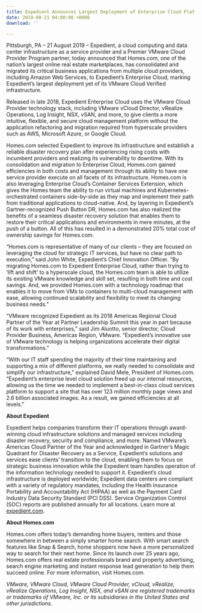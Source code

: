 ```yaml
---
title: Expedient Announces Largest Deployment of Enterprise Cloud Platform
date: 2019-08-21 04:00:00 +0000
download: ''

---
```

Pittsburgh, PA – 21 August 2019 – Expedient, a cloud computing and data center infrastructure as a service provider and a Premier VMware Cloud Provider Program partner, today announced that Homes.com, one of the nation’s largest online real estate marketplaces, has consolidated and migrated its critical business applications from multiple cloud providers, including Amazon Web Services, to Expedient’s Enterprise Cloud, marking Expedient’s largest deployment yet of its VMware Cloud Verified infrastructure.

Released in late 2018, Expedient Enterprise Cloud uses the VMware Cloud Provider technology stack, including VMware vCloud Director, vRealize Operations, Log Insight, NSX, vSAN, and more, to give clients a more intuitive, flexible, and secure cloud management platform without the application refactoring and migration required from hyperscale providers such as AWS, Microsoft Azure, or Google Cloud.

Homes.com selected Expedient to improve its infrastructure and establish a reliable disaster recovery plan after experiencing rising costs with incumbent providers and realizing its vulnerability to downtime. With its consolidation and migration to Enterprise Cloud, Homes.com gained efficiencies in both costs and management through its ability to have one service provider execute on all facets of its infrastructure. Homes.com is also leveraging Enterprise Cloud’s Container Services Extension, which gives the Homes team the ability to run virtual machines and Kubernetes-orchestrated containers side-by-side as they map and implement their path from traditional applications to cloud-native. And, by layering in Expedient’s Gartner-recognized Push Button DR, Homes.com has also realized the benefits of a seamless disaster recovery solution that enables them to restore their critical applications and environments in mere minutes, at the push of a button. All of this has resulted in a demonstrated 20% total cost of ownership savings for Homes.com.

“Homes.com is representative of many of our clients – they are focused on leveraging the cloud for strategic IT services, but have no clear path to execution,” said John White, Expedient’s Chief Innovation Officer. “By migrating Homes.com to Expedient Enterprise Cloud, rather than trying to ‘lift and shift’ to a hyperscale cloud, the Homes.com team is able to utilize its existing VMware knowledge and skill set, resulting in both time and cost savings. And, we provided Homes.com with a technology roadmap that enables it to move from VMs to containers to multi-cloud management with ease, allowing continued scalability and flexibility to meet its changing business needs.”

“VMware recognized Expedient as its 2018 Americas Regional Cloud Partner of the Year at Partner Leadership Summit this year in part because of its work with enterprises,” said Jim Aluotto, senior director, Cloud Provider Business, Americas Region, VMware. “Expedient’s innovative use of VMware technology is helping organizations accelerate their digital transformations.”

“With our IT staff spending the majority of their time maintaining and supporting a mix of different platforms, we really needed to consolidate and simplify our infrastructure,” explained David Mele, President of Homes.com. “Expedient’s enterprise level cloud solution freed up our internal resources, allowing us the time we needed to implement a best-in-class cloud services platform to support a site that has over 123 million monthly page views and 2.6 billion associated images. As a result, we gained efficiencies at all levels.”

**About Expedient**

Expedient helps companies transform their IT operations through award-winning cloud infrastructure solutions and managed services including disaster recovery, security and compliance, and more. Named VMware’s Americas Cloud Partner of the Year and acknowledged in Gartner’s Magic Quadrant for Disaster Recovery as a Service, Expedient’s solutions and services ease clients’ transition to the cloud, enabling them to focus on strategic business innovation while the Expedient team handles operation of the information technology needed to support it. Expedient’s cloud infrastructure is deployed worldwide; Expedient data centers are compliant with a variety of regulatory mandates, including the Health Insurance Portability and Accountability Act (HIPAA) as well as the Payment Card Industry Data Security Standard (PCI DSS). Service Organization Control (SOC) reports are published annually for all locations. Learn more at [expedient.com](http://www.expedient.com/).

**About Homes.com**

Homes.com offers today’s demanding home buyers, renters and those somewhere in between a simply smarter home search. With smart search features like Snap & Search, home shoppers now have a more personalized way to search for their next home. Since its launch over 25 years ago, Homes.com offers real estate professionals brand and property advertising, search engine marketing and instant response lead generation to help them succeed online. For more information, visit Homes.com.

_VMware, VMware Cloud, VMware Cloud Provider, vCloud, vRealize, vRealize Operations, Log Insight, NSX, and vSAN are registered trademarks or trademarks of VMware, Inc. or its subsidiaries in the United States and other jurisdictions._